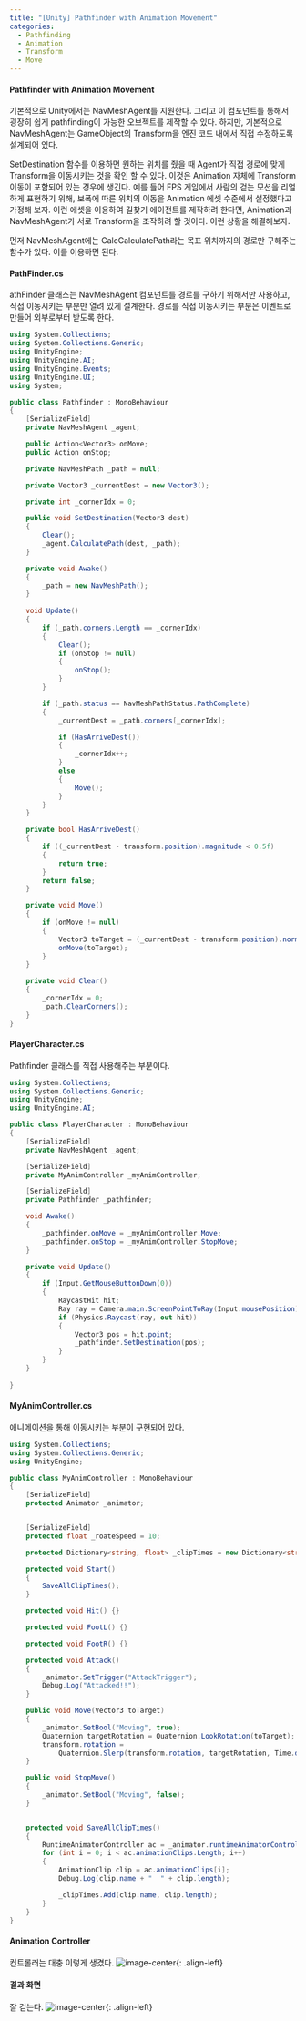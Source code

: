 ```yaml
---
title: "[Unity] Pathfinder with Animation Movement"
categories:
  - Pathfinding
  - Animation
  - Transform
  - Move
---
```


#### Pathfinder with Animation Movement
기본적으로 Unity에서는 NavMeshAgent를 지원한다. 
그리고 이 컴포넌트를 통해서 굉장히 쉽게 pathfinding이 가능한 오브젝트를 제작할 수 있다.
하지만, 기본적으로 NavMeshAgent는 GameObject의 Transform을 엔진 코드 내에서 직접 수정하도록 설계되어 있다.

SetDestination 함수를 이용하면 원하는 위치를 줬을 때 Agent가 직접 경로에 맞게 Transform을 이동시키는 것을 확인 할 수 있다.
이것은 Animation 자체에 Transform 이동이 포함되어 있는 경우에 생긴다. 
예를 들어 FPS 게임에서 사람의 걷는 모션을 리얼하게 표현하기 위해, 보폭에 따른 위치의 이동을 Animation 에셋 수준에서 설정했다고 가정해 보자. 이런 에셋을 이용하여 길찾기 에이전트를 제작하려 한다면, Animation과 NavMeshAgent가 서로 Transform을 조작하려 할 것이다. 
이런 상황을 해결해보자.

먼저 NavMeshAgent에는 CalcCalculatePath라는 목표 위치까지의 경로만 구해주는 함수가 있다.
이를 이용하면 된다.

#### PathFinder.cs
athFinder 클래스는 NavMeshAgent 컴포넌트를 경로를 구하기 위해서만 사용하고, 직접 이동시키는 부분만 열려 있게 설계한다. 경로를 직접 이동시키는 부분은 이벤트로 만들어 외부로부터 받도록 한다.
```c#
using System.Collections;
using System.Collections.Generic;
using UnityEngine;
using UnityEngine.AI;
using UnityEngine.Events;
using UnityEngine.UI;
using System;

public class Pathfinder : MonoBehaviour
{
	[SerializeField]
	private NavMeshAgent _agent;

	public Action<Vector3> onMove;
	public Action onStop;

	private NavMeshPath _path = null;

	private Vector3 _currentDest = new Vector3();

	private int _cornerIdx = 0;

	public void SetDestination(Vector3 dest)
	{
		Clear();
		_agent.CalculatePath(dest, _path);
	}

	private void Awake()
	{
		_path = new NavMeshPath();
	}
	
    void Update()
    {
		if (_path.corners.Length == _cornerIdx)
		{
			Clear();
			if (onStop != null)
			{
				onStop();
			}
		}

		if (_path.status == NavMeshPathStatus.PathComplete)
		{
			_currentDest = _path.corners[_cornerIdx];

			if (HasArriveDest())
			{
				_cornerIdx++;
			}
			else
			{
				Move();
			}
		}
	}

	private bool HasArriveDest()
	{
		if ((_currentDest - transform.position).magnitude < 0.5f)
		{
			return true;
		}
		return false;
	}

	private void Move()
	{
		if (onMove != null)
		{
			Vector3 toTarget = (_currentDest - transform.position).normalized;
			onMove(toTarget);
		}
	}

	private void Clear()
	{
		_cornerIdx = 0;
		_path.ClearCorners();
	}
}
```

#### PlayerCharacter.cs
Pathfinder 클래스를 직접 사용해주는 부분이다.

```c#
using System.Collections;
using System.Collections.Generic;
using UnityEngine;
using UnityEngine.AI;

public class PlayerCharacter : MonoBehaviour
{
	[SerializeField]
	private NavMeshAgent _agent;

	[SerializeField]
	private MyAnimController _myAnimController;

	[SerializeField]
	private Pathfinder _pathfinder;

	void Awake()
	{
		_pathfinder.onMove = _myAnimController.Move;
		_pathfinder.onStop = _myAnimController.StopMove;
	}

	private void Update()
	{
		if (Input.GetMouseButtonDown(0))
		{
			RaycastHit hit;
			Ray ray = Camera.main.ScreenPointToRay(Input.mousePosition);
			if (Physics.Raycast(ray, out hit))
			{
				Vector3 pos = hit.point;
				_pathfinder.SetDestination(pos);
			}
		}
	}
	
}
```


#### MyAnimController.cs
애니메이션을 통해 이동시키는 부분이 구현되어 있다.
```c#
using System.Collections;
using System.Collections.Generic;
using UnityEngine;

public class MyAnimController : MonoBehaviour
{
	[SerializeField]
	protected Animator _animator;


	[SerializeField]
	protected float _roateSpeed = 10;

	protected Dictionary<string, float> _clipTimes = new Dictionary<string, float>();

	protected void Start()
	{
		SaveAllClipTimes();
	}

	protected void Hit() {}

	protected void FootL() {}

	protected void FootR() {}

	protected void Attack()
	{
		_animator.SetTrigger("AttackTrigger");
		Debug.Log("Attacked!!");
	}

	public void Move(Vector3 toTarget)
	{
		_animator.SetBool("Moving", true);
		Quaternion targetRotation = Quaternion.LookRotation(toTarget);
		transform.rotation =
			Quaternion.Slerp(transform.rotation, targetRotation, Time.deltaTime * _roateSpeed);
	}

	public void StopMove()
	{
		_animator.SetBool("Moving", false);
	}


	protected void SaveAllClipTimes()
	{
		RuntimeAnimatorController ac = _animator.runtimeAnimatorController;    //Get Animator controller
		for (int i = 0; i < ac.animationClips.Length; i++)                 //For all animations
		{
			AnimationClip clip = ac.animationClips[i];
			Debug.Log(clip.name + "  " + clip.length);

			_clipTimes.Add(clip.name, clip.length);
		}
	}
}
```

#### Animation Controller
컨트롤러는 대충 이렇게 생겼다.
![image-center](/assets/images/unity-pathfinding-with-animation-move-animcon.png){: .align-left}


#### 결과 화면
잘 걷는다.
![image-center](/assets/images/unity-pathfinding-with-animation-move-result.png){: .align-left}



